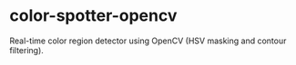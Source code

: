 # color-spotter-opencv
Real-time color region detector using OpenCV (HSV masking and contour filtering).
